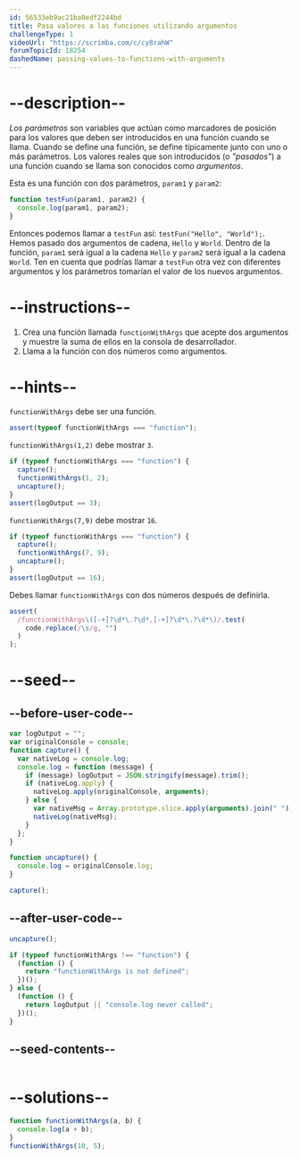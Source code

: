 ```yaml
---
id: 56533eb9ac21ba0edf2244bd
title: Pasa valores a las funciones utilizando argumentos
challengeType: 1
videoUrl: "https://scrimba.com/c/cy8rahW"
forumTopicId: 18254
dashedName: passing-values-to-functions-with-arguments
---
```


# --description--

<dfn>Los parámetros</dfn> son variables que actúan como marcadores de posición para los valores que deben ser introducidos en una función cuando se llama. Cuando se define una función, se define típicamente junto con uno o más parámetros. Los valores reales que son introducidos (o <dfn>"pasados"</dfn>) a una función cuando se llama son conocidos como <dfn>argumentos</dfn>.

Esta es una función con dos parámetros, `param1` y `param2`:

```js
function testFun(param1, param2) {
  console.log(param1, param2);
}
```

Entonces podemos llamar a `testFun` así: `testFun("Hello", "World");`. Hemos pasado dos argumentos de cadena, `Hello` y `World`. Dentro de la función, `param1` será igual a la cadena `Hello` y `param2` será igual a la cadena `World`. Ten en cuenta que podrías llamar a `testFun` otra vez con diferentes argumentos y los parámetros tomarían el valor de los nuevos argumentos.

# --instructions--

<ol><li>Crea una función llamada <code>functionWithArgs</code> que acepte dos argumentos y muestre la suma de ellos en la consola de desarrollador.</li><li>Llama a la función con dos números como argumentos.</li></ol>

# --hints--

`functionWithArgs` debe ser una función.

```js
assert(typeof functionWithArgs === "function");
```

`functionWithArgs(1,2)` debe mostrar `3`.

```js
if (typeof functionWithArgs === "function") {
  capture();
  functionWithArgs(1, 2);
  uncapture();
}
assert(logOutput == 3);
```

`functionWithArgs(7,9)` debe mostrar `16`.

```js
if (typeof functionWithArgs === "function") {
  capture();
  functionWithArgs(7, 9);
  uncapture();
}
assert(logOutput == 16);
```

Debes llamar `functionWithArgs` con dos números después de definirla.

```js
assert(
  /functionWithArgs\([-+]?\d*\.?\d*,[-+]?\d*\.?\d*\)/.test(
    code.replace(/\s/g, "")
  )
);
```

# --seed--

## --before-user-code--

```js
var logOutput = "";
var originalConsole = console;
function capture() {
  var nativeLog = console.log;
  console.log = function (message) {
    if (message) logOutput = JSON.stringify(message).trim();
    if (nativeLog.apply) {
      nativeLog.apply(originalConsole, arguments);
    } else {
      var nativeMsg = Array.prototype.slice.apply(arguments).join(" ");
      nativeLog(nativeMsg);
    }
  };
}

function uncapture() {
  console.log = originalConsole.log;
}

capture();
```

## --after-user-code--

```js
uncapture();

if (typeof functionWithArgs !== "function") {
  (function () {
    return "functionWithArgs is not defined";
  })();
} else {
  (function () {
    return logOutput || "console.log never called";
  })();
}
```

## --seed-contents--

```js

```

# --solutions--

```js
function functionWithArgs(a, b) {
  console.log(a + b);
}
functionWithArgs(10, 5);
```
